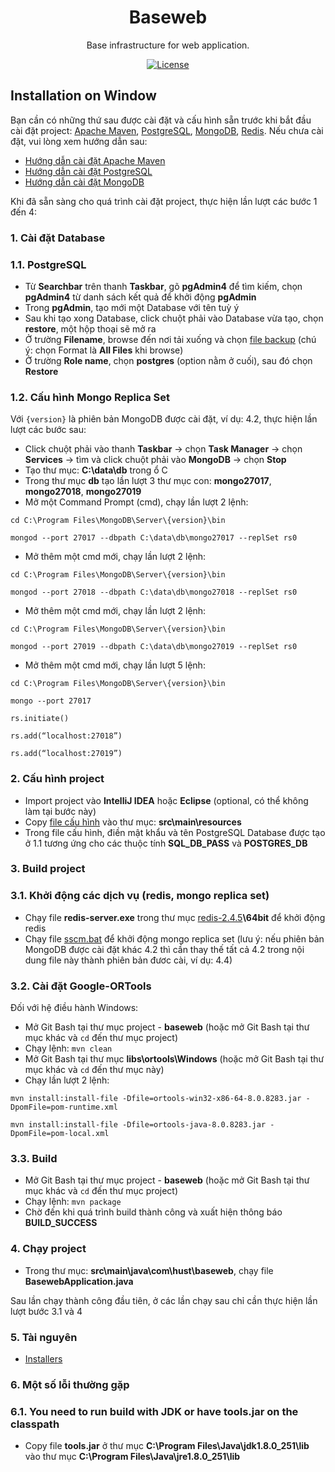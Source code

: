 <h1 align="center">Baseweb</h1>

<div align="center">

Base infrastructure for web application.

[![License](https://img.shields.io/badge/License-BSD%203--Clause-blue.svg)](https://opensource.org/licenses/BSD-3-Clause)

</div>

## Installation on Window

Bạn cần có những thứ sau được cài đặt và cấu hình sẵn trước khi bắt đầu cài đặt project: [Apache Maven](https://maven.apache.org/), [PostgreSQL](https://www.postgresql.org/), [MongoDB](https://www.mongodb.com/), [Redis](https://redis.io/). Nếu chưa cài đặt, vui lòng xem hướng dẫn sau: 
  * [Hướng dẫn cài đặt Apache Maven]()
  * [Hướng dẫn cài đặt PostgreSQL](https://drive.google.com/file/d/1o15E-QNNgHeZK5F1N7h4FfxYpT3B9S92/view?usp=sharing)
  * [Hướng dẫn cài đặt MongoDB](https://drive.google.com/file/d/1pNgZmw8TBU3uSzaAwZiXiVW5dp6Pjw7i/view?usp=sharing)

Khi đã sẵn sàng cho quá trình cài đặt project, thực hiện lần lượt các bước 1 đến 4:
### 1. Cài đặt Database
### 1.1. PostgreSQL
* Từ <b>Searchbar</b> trên thanh <b>Taskbar</b>, gõ <b>pgAdmin4</b> để tìm kiếm, chọn <b>pgAdmin4</b> từ danh sách kết quả để khởi động <b>pgAdmin</b>
* Trong <b>pgAdmin</b>, tạo mới một Database với tên tuỳ ý
* Sau khi tạo xong Database, click chuột phải vào Database vừa tạo, chọn <b>restore</b>, một hộp thoại sẽ mở ra
* Ở trường <b>Filename</b>, browse đến nơi tải xuống và chọn [file backup](https://drive.google.com/file/d/1GN1iLdSqfZSNO1LLeMpfl8q6PkXYmdFk/view?usp=sharing) (chú ý: chọn Format là <b>All Files</b> khi browse)
* Ở trường <b>Role name</b>, chọn <b>postgres</b> (option nằm ở cuối), sau đó chọn <b>Restore</b>
### 1.2. Cấu hình Mongo Replica Set
Với `{version}` là phiên bản MongoDB được cài đặt, ví dụ: 4.2, thực hiện lần lượt các bước sau:
* Click chuột phải vào thanh <b>Taskbar</b> → chọn <b>Task Manager</b> → chọn <b>Services</b> → tìm và click chuột phải vào <b>MongoDB</b> → chọn <b>Stop</b>
* Tạo thư mục: <b>C:\data\db</b> trong ổ C 
* Trong thư mục <b>db</b> tạo lần lượt 3 thư mục con: <b>mongo27017</b>, <b>mongo27018</b>, <b>mongo27019</b>
* Mở một Command Prompt (cmd), chạy lần lượt 2 lệnh: <br/>
```
cd C:\Program Files\MongoDB\Server\{version}\bin
```
```
mongod --port 27017 --dbpath C:\data\db\mongo27017 --replSet rs0
```
* Mở thêm một cmd mới, chạy lần lượt 2 lệnh: <br/>
```
cd C:\Program Files\MongoDB\Server\{version}\bin
```
```
mongod --port 27018 --dbpath C:\data\db\mongo27018 --replSet rs0
```
* Mở thêm một cmd mới, chạy lần lượt 2 lệnh: <br/>
```
cd C:\Program Files\MongoDB\Server\{version}\bin
```
```
mongod --port 27019 --dbpath C:\data\db\mongo27019 --replSet rs0
```
* Mở thêm một cmd mới, chạy lần lượt 5 lệnh: <br/>
```
cd C:\Program Files\MongoDB\Server\{version}\bin
```
```
mongo --port 27017
```
```
rs.initiate()
```
```
rs.add(“localhost:27018”)
```
```
rs.add(“localhost:27019”)
```
### 2. Cấu hình project
* Import project vào <b>IntelliJ IDEA</b> hoặc <b>Eclipse</b> (optional, có thể không làm tại bước này)
* Copy [file cấu hình](https://drive.google.com/file/d/1cxurrBoNn6cNgOx_Q9i22meYtMP02iJN/view?usp=sharing) vào thư mục: <b>src\main\resources</b>
* Trong file cấu hình, điền mật khẩu và tên PostgreSQL Database được tạo ở 1.1 tương ứng cho các thuộc tính <b>SQL_DB_PASS</b> và <b>POSTGRES_DB</b>
### 3. Build project
### 3.1. Khởi động các dịch vụ (redis, mongo replica set)
* Chạy file <b>redis-server.exe</b> trong thư mục [redis-2.4.5](https://drive.google.com/drive/folders/1WilP451UfPN33uM1RSUreCX9rJmVVbMK?usp=sharing)<b>\64bit</b> để khởi động redis
* Chạy file [sscm.bat](https://drive.google.com/file/d/1D5ZRsY0S8-hAPjEZX6x2DwDrjZs7NqLQ/view?usp=sharing) để khởi động mongo replica set (lưu ý: nếu phiên bản MongoDB được cài đặt khác 4.2 thì cần thay thế tất cả 4.2 trong nội dung file này thành phiên bản đươc cài, ví dụ: 4.4)
### 3.2. Cài đặt Google-ORTools
Đối với hệ điều hành Windows:
* Mở Git Bash tại thư mục project - <b>baseweb</b> (hoặc mở Git Bash tại thư mục khác và `cd` đến thư mục project)
* Chạy lệnh: `mvn clean`
* Mở Git Bash tại thư mục <b>libs\ortools\Windows</b> (hoặc mở Git Bash tại thư mục khác và `cd` đến thư mục này)
* Chạy lần lượt 2 lệnh: <br/>
```
mvn install:install-file -Dfile=ortools-win32-x86-64-8.0.8283.jar -DpomFile=pom-runtime.xml
```
```
mvn install:install-file -Dfile=ortools-java-8.0.8283.jar -DpomFile=pom-local.xml
```
### 3.3. Build
* Mở Git Bash tại thư mục project - <b>baseweb</b> (hoặc mở Git Bash tại thư mục khác và `cd` đến thư mục project)
* Chạy lệnh: `mvn package`
* Chờ đến khi quá trình build thành công và xuất hiện thông báo <b>BUILD_SUCCESS</b>
### 4. Chạy project
* Trong thư mục: <b>src\main\java\com\hust\baseweb</b>, chạy file <b>BasewebApplication.java</b>

Sau lần chạy thành công đầu tiên, ở các lần chạy sau chỉ cần thực hiện lần lượt bước 3.1 và 4
### 5. Tài nguyên
* [Installers](https://drive.google.com/drive/folders/1r4VCwCz2JZGg9-LxQFPNw1aTZJl9gYp3?usp=sharing)
### 6. Một số lỗi thường gặp
### 6.1. You need to run build with JDK or have tools.jar on the classpath
* Copy file <b>tools.jar</b> ở thư mục <b>C:\Program Files\Java\jdk1.8.0_251\lib</b> vào thư mục <b>C:\Program Files\Java\jre1.8.0_251\lib</b>
